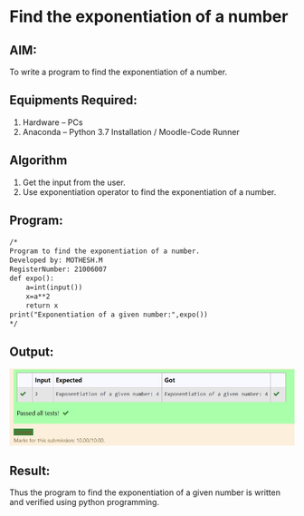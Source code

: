 # Find the exponentiation of a number

## AIM:
To write a program to find the exponentiation of a number.

## Equipments Required:
1. Hardware – PCs
2. Anaconda – Python 3.7 Installation / Moodle-Code Runner

## Algorithm
1. Get the input from the user.
2. Use exponentiation operator to find the exponentiation of a number.

## Program:
```
/*
Program to find the exponentiation of a number.
Developed by: MOTHESH.M
RegisterNumber: 21006007
def expo():
    a=int(input())
    x=a**2
    return x
print("Exponentiation of a given number:",expo())
*/
```

## Output:
![exponentiation of a number](exponentation.jpg)


## Result:
Thus the program to find the exponentiation of a given number is written and verified using python programming.
